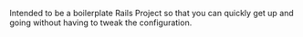 Intended to be a boilerplate Rails Project so that you can quickly get up and going without having to tweak the configuration.


